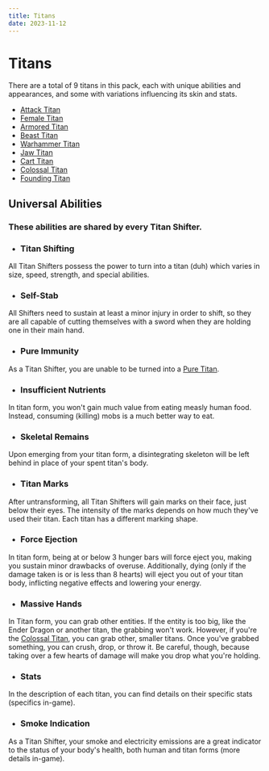 ```yaml
---
title: Titans
date: 2023-11-12
---
```


# Titans

There are a total of 9 titans in this pack, each with unique abilities and appearances, and some with variations influencing its skin and stats.

* [Attack Titan](./titans/attack.md)
* [Female Titan](./titans/female.md)
* [Armored Titan](./titans/armor.md)
* [Beast Titan](./titans/beast.md)
* [Warhammer Titan](./titans/warhammer.md)
* [Jaw Titan](./titans/jaw.md)
* [Cart Titan](./titans/cart.md)
* [Colossal Titan](./titans/colossal.md)
* [Founding Titan](./titans/founding.md)


## Universal Abilities
### **These abilities are shared by every Titan Shifter.**
* ### Titan Shifting
All Titan Shifters possess the power to turn into a titan (duh) which varies in size, speed, strength, and special abilities.
* ### Self-Stab
All Shifters need to sustain at least a minor injury in order to shift, so they are all capable of cutting themselves with a sword when they are holding one in their main hand.
* ### Pure Immunity
As a Titan Shifter, you are unable to be turned into a [Pure Titan](./misc/pure_titans.md).
* ### Insufficient Nutrients
In titan form, you won't gain much value from eating measly human food. Instead, consuming (killing) mobs is a much better way to eat.
* ### Skeletal Remains
Upon emerging from your titan form, a disintegrating skeleton will be left behind in place of your spent titan's body.
* ### Titan Marks
After untransforming, all Titan Shifters will gain marks on their face, just below their eyes. The intensity of the marks depends on how much they've used their titan. Each titan has a different marking shape.
* ### Force Ejection
In titan form, being at or below 3 hunger bars will force eject you, making you sustain minor drawbacks of overuse. Additionally, dying (only if the damage taken is or is less than 8 hearts) will eject you out of your titan body, inflicting negative effects and lowering your energy.
* ### Massive Hands
In Titan form, you can grab other entities. If the entity is too big, like the Ender Dragon or another titan, the grabbing won't work. However, if you're the [Colossal Titan](./titans/colossal.md), you can grab other, smaller titans. Once you've grabbed something, you can crush, drop, or throw it. Be careful, though, because taking over a few hearts of damage will make you drop what you're holding.
* ### Stats
In the description of each titan, you can find details on their specific stats (specifics in-game).
* ### Smoke Indication
As a Titan Shifter, your smoke and electricity emissions are a great indicator to the status of your body's health, both human and titan forms (more details in-game).
